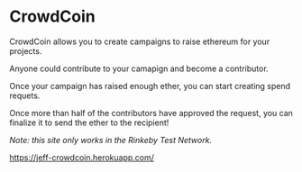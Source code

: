 # CrowdCoin

CrowdCoin allows you to create campaigns to raise ethereum for your projects.

Anyone could contribute to your camapign and become a contributor.

Once your campaign has raised enough ether, you can start creating spend requets.

Once more than half of the contributors have approved the request, you can finalize it to send the ether to the recipient!

*Note: this site only works in the Rinkeby Test Network.*

https://jeff-crowdcoin.herokuapp.com/
